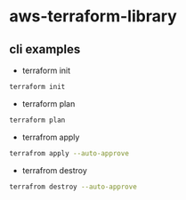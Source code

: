 # aws-terraform-library

## cli examples
- terraform init
```bash
terraform init
```
- terraform plan
```bash
terraform plan
```
- terrafrom apply
```bash
terrafrom apply --auto-approve
```
- terrafrom destroy
```bash
terrafrom destroy --auto-approve
```
